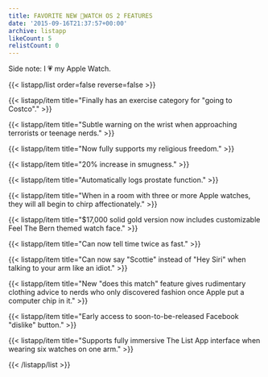 ```yaml
---
title: FAVORITE NEW WATCH OS 2 FEATURES
date: '2015-09-16T21:37:57+00:00'
archive: listapp
likeCount: 5
relistCount: 0
---
```


Side note: I 💗 my Apple Watch.

{{< listapp/list order=false reverse=false >}}

   {{< listapp/item title="Finally has an exercise category for \"going to Costco\"." >}}

   {{< listapp/item title="Subtle warning on the wrist when approaching terrorists or teenage nerds." >}}

   {{< listapp/item title="Now fully supports my religious freedom." >}}

   {{< listapp/item title="20% increase in smugness." >}}

   {{< listapp/item title="Automatically logs prostate function." >}}

   {{< listapp/item title="When in a room with three or more Apple watches, they will all begin to chirp affectionately." >}}

   {{< listapp/item title="$17,000 solid gold version now includes customizable Feel The Bern themed watch face." >}}

   {{< listapp/item title="Can now tell time twice as fast." >}}

   {{< listapp/item title="Can now say \"Scottie\" instead of \"Hey Siri\" when talking to your arm like an idiot." >}}

   {{< listapp/item title="New \"does this match\" feature gives rudimentary clothing advice to nerds who only discovered fashion once Apple put a computer chip in it." >}}

   {{< listapp/item title="Early access to soon-to-be-released Facebook \"dislike\" button." >}}

   {{< listapp/item title="Supports fully immersive The List App interface when wearing six watches on one arm." >}}

{{< /listapp/list >}}
